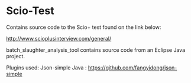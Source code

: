 # Scio-Test

Contains source code to the Scio+ test found on the link below:

http://www.scioplusinterview.com/general/

batch_slaughter_analysis_tool contains source code from an Eclipse Java project.

Plugins used: Json-simple Java : https://github.com/fangyidong/json-simple




